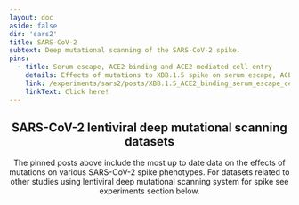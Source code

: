 ```yaml
---
layout: doc
aside: false
dir: 'sars2'
title: SARS-CoV-2
subtext: Deep mutational scanning of the SARS-CoV-2 spike.
pins:
  - title: Serum escape, ACE2 binding and ACE2-mediated cell entry
    details: Effects of mutations to XBB.1.5 spike on serum escape, ACE2 binding and ACE2-mediated cell entry measured using lentiviral deep mutational scanning
    link: /experiments/sars2/posts/XBB.1.5_ACE2_binding_serum_escape_cell_entry
    linkText: Click here!
---
```


<Header :title="$frontmatter.title" :description="$frontmatter.subtext" /> 

<PinnedExperiments />

<!-- Edit below -->

## SARS-CoV-2 lentiviral deep mutational scanning datasets

The pinned posts above include the most up to date data on the effects of mutations on various SARS-CoV-2 spike phenotypes. For datasets related to other studies using lentiviral deep mutational scanning system for spike see experiments section below.

<!-- Stop editing -->

<Experiments :currentDirectory="$frontmatter.dir" />
